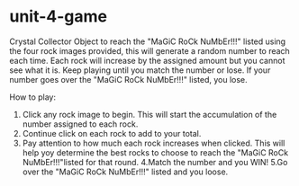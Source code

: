 # unit-4-game

Crystal Collector
Object to reach the "MaGiC RoCk NuMbEr!!!" listed using the four rock images provided, this will generate a random number to reach each time. Each rock will increase by the assigned amount but you cannot see what it is. Keep playing until you match the number or lose. If your number goes over the "MaGiC RoCk NuMbEr!!!" listed, you lose. 


How to play:
1. Click any rock image to begin. This will start the accumulation of the number assigned to each rock. 
2. Continue click on each rock to add to your total.
3. Pay attention to how much each rock increases when clicked. This will help yoy determine the best rocks to choose to reach the "MaGiC RoCk NuMbEr!!!"listed for that round.
4.Match the number and you WIN!
5.Go over the "MaGiC RoCk NuMbEr!!!" listed and you loose. 
